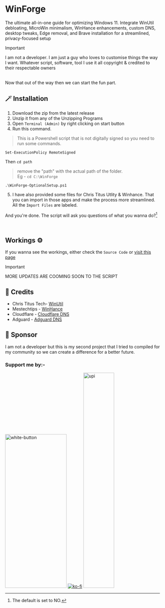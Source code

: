 # WinForge
The ultimate all-in-one guide for optimizing Windows 11. Integrate WinUtil debloating, MicroWin minimalism, WinHance enhancements, custom DNS, desktop tweaks, Edge removal, and Brave installation for a streamlined, privacy-focused setup

> [!IMPORTANT]
> I am not a developer. I am just a guy who loves to customise things the way I want. Whatever script, software, tool I use it all copyright & credited to their respectable owners

<Br>
Now that out of the way then we can start the fun part.
<Br>

## 🪄 Installation
1. Download the zip from the latest release
2. Unzip it from any of the Unzipping Programs
3. Open `Terminal (Admin)` by right clicking on start button
4. Run this command.

> This is a Powershell script that is not digitally signed so you need to run some commands.

```
Set-ExecutionPolicy RemoteSigned
```

Then `cd path` 
> remove the "path" with the actual path of the folder. <br>
> Eg - `cd C:\WinForge`

```
.\WinForge-OptionalSetup.ps1
```
5. I have also provided some files for Chris Titus Utlity & Winhance. That you can import in those apps and make the process more streamlined. All the `Import Files` are labeled.

And you're done. The script will ask you questions of what you wanna do?[^1]

[^1]: The default is set to NO.

<br>

## Workings ⚙️
If you wanna see the workings, either check the `Source Code` or [visit this page](.gitignore/working.md)

> [!IMPORTANT]
> MORE UPDATES ARE COOMING SOON TO THE SCRIPT

## 💫 Credits
* Chris Titus Tech- [WinUtil](https://github.com/ChrisTitusTech/winutil)
* Mestechtips - [WinHance](https://github.com/memstechtips/Winhance)
* Cloudflare - [Cloudflare DNS](https://developers.cloudflare.com/1.1.1.1/setup/)
* Adguard - [Adguard DNS](https://adguard-dns.io/en/public-dns.html)

## 💝 Sponsor
I am not a developer but this is my second project that I tried to compiled for my community so we can create a difference for a better future.
<br>

### Support me by:-

<a href="https://www.buymeacoffee.com/mrdarksidetm" target="_blank"><img width="200" height="500" alt="white-button" src="https://github.com/user-attachments/assets/ef4ad070-523a-4bbf-9d46-7f6116b781e2" /></a>
[![ko-fi](https://ko-fi.com/img/githubbutton_sm.svg)](https://ko-fi.com/H2H21N0OAT)
<a href="https://www.upi.me/pay?pa=abhisidetm@ptyes&am=150" target="_blank"><img width="100" height="700" alt="upi" src="https://github.com/user-attachments/assets/e54d926f-68e5-4d9f-8801-5c1499f7d3d5" /></a>
